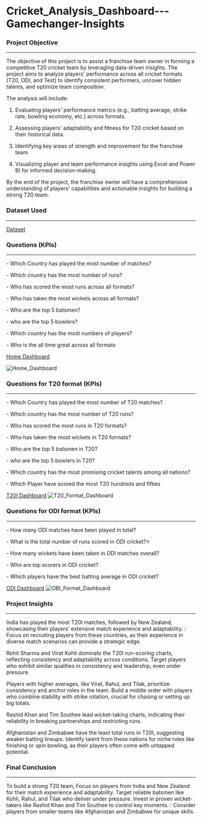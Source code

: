 # Cricket_Analysis_Dashboard---Gamechanger-Insights

<h3>Project Objective</h3>
<hr>
<p>The objective of this project is to assist a franchise team owner in forming a competitive T20 cricket team by leveraging data-driven insights. The project aims to analyze players' performance across all cricket formats (T20, ODI, and Test) to identify consistent performers, uncover hidden talents, and optimize team composition.</p>

The analysis will include:

1. Evaluating players' performance metrics (e.g., batting average, strike rate, bowling economy, etc.) across formats.


2. Assessing players' adaptability and fitness for T20 cricket based on their historical data.


3. Identifying key areas of strength and improvement for the franchise team.


4. Visualizing player and team performance insights using Excel and Power BI for informed decision-making.



By the end of the project, the franchise owner will have a comprehensive understanding of players' capabilities and actionable insights for building a strong T20 team.

<h3>Dataset Used</h3>
<hr>
<a href="https://github.com/Raj96659/Cricket_Analysis_Dashboard---Gamechanger-Insights/blob/main/Cricket_Poer_bi_data.xlsx">Dataset</a>

<h3>Questions (KPIs)</h3>
<hr>
<p>- Which Country has played the most number of matches?</p>
<p>- Which country has the most number of runs?</p>
<p>- Who has scored the most runs across all formats?</p>
<p>- Who has taken the most wickets across all formats?</p>
<p>- Who are the top 5 batsmen?</p>
<p>- who are the top 5 bowlers?</p>
<p>- Which country has the most numbers of players?</p>
<p>- Who is the all time great across all formats</p>

<a href="https://github.com/Raj96659/Cricket_Analysis_Dashboard---Gamechanger-Insights/blob/main/Home_Dashboard.png">Home Dashboard</a>

![Home_Dashboard](https://github.com/user-attachments/assets/c5e44b44-4080-47fd-93d5-5793c70bb2e8)

<h3>Questions for T20 format (KPIs)</h3>
<hr>
<p>- Which Country has played the most number of T20 matches?</p>
<p>- Which country has the most number of T20 runs?</p>
<p>- Who has scored the most runs in T20 formats?</p>
<p>- Who has taken the most wickets in T20 formats?</p>
<p>- Who are the top 5 batsmen in T20?</p>
<p>- who are the top 5 bowlers in T20?</p>
<p>- Which country has the most promising cricket talents among all nations?</p>
<p>- Which Player have scored the most T20 hundreds and fifties</p>

<a href="https://github.com/Raj96659/Cricket_Analysis_Dashboard---Gamechanger-Insights/blob/main/T20_Format_Dashboard.png">T20I Dashboard</a>
![T20_Format_Dashboard](https://github.com/user-attachments/assets/acdfd268-803d-4714-b790-d4fcbec4deca)

<h3>Questions for ODI format (KPIs)</h3>
<hr>
<p>- How many ODI matches have been played in total?</p>
<p>- What is the total number of runs scored in ODI cricket?<
<p>- How many wickets have been taken in ODI matches overall?</p>
<p>- Who are top scorers in ODI cricket?</p>
<p>- Which players have the best batting average in ODI cricket?</p>

<a href="https://github.com/Raj96659/Cricket_Analysis_Dashboard---Gamechanger-Insights/blob/main/OBI_Format_Dashboard.png">ODI Dashboard</a>
![OBI_Format_Dashboard](https://github.com/user-attachments/assets/d986a3a4-6ee1-4436-8569-4a4b0af194c7)

<h3>Project Insights</h3>
<hr>
<p>India has played the most T20I matches, followed by New Zealand, showcasing their players’ extensive match experience and adaptability. : Focus on recruiting players from these countries, as their experience in diverse match scenarios can provide a strategic edge.</p>
<p>Rohit Sharma and Virat Kohli dominate the T20I run-scoring charts, reflecting consistency and adaptability across conditions. Target players who exhibit similar qualities in consistency and leadership, even under pressure.</p>
<p>Players with higher averages, like Virat, Rahul, and Tilak, prioritize consistency and anchor roles in the team. Build a middle order with players who combine stability with strike rotation, crucial for chasing or setting up big totals.</p>
<p>Rashid Khan and Tim Southee lead wicket-taking charts, indicating their reliability in breaking partnerships and restricting runs.</p>
<p>Afghanistan and Zimbabwe have the least total runs in T20I, suggesting weaker batting lineups. Identify talent from these nations for niche roles like finishing or spin bowling, as their players often come with untapped potential.</p>

<h3>Final Conclusion</h3>
<hr>
<p>To build a strong T20 team, Focus on players from India and New Zealand for their match experience and adaptability. Target reliable batsmen like Kohli, Rahul, and Tilak who deliver under pressure. Invest in proven wicket-takers like Rashid Khan and Tim Southee to control key moments. : Consider players from smaller teams like Afghanistan and Zimbabwe for unique skills. </p>
